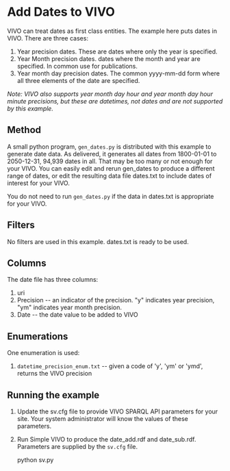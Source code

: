 # Add Dates to VIVO

VIVO can treat dates as first class entities.  The example here puts dates in VIVO.  There are three cases:

1. Year precision dates.  These are dates where only the year is specified.  
1. Year Month precision dates.  dates where the month and year are specified.  In common use for publications.
1. Year month day precision dates.  The common yyyy-mm-dd form where all three elements of the date are specified.
  
*Note: VIVO also supports year month day hour and year month day hour minute precisions, but these are datetimes, not
dates and are not supported by this example.* 

## Method

A small python program, `gen_dates.py` is distributed with this example to generate date data.  As delivered, it 
generates all dates from 1800-01-01 to 2050-12-31, 94,939 dates in all.  That may be too many or not enough for
your VIVO.  You can easily edit and rerun gen_dates to produce a different range of dates, or edit the resulting
data file dates.txt to include dates of interest for your VIVO.

You do not need to run `gen_dates.py` if the data in dates.txt is appropriate for your VIVO.

## Filters

No filters are used in this example.  dates.txt is ready to be used.

## Columns

The date file has three columns:

1. uri
1. Precision -- an indicator of the precision.  "y" indicates year precision, "ym" indicates year month precision.
1. Date -- the date value to be added to VIVO

## Enumerations

One enumeration is used:

1. `datetime_precision_enum.txt` -- given a code of 'y', 'ym' or 'ymd', returns the VIVO precision

## Running the example

1. Update the sv.cfg file to provide VIVO SPARQL API parameters for your site.  Your system administrator will know the 
values of these parameters.
1. Run Simple VIVO to produce the date_add.rdf and date_sub.rdf.  Parameters are supplied by the `sv.cfg` file.

    python sv.py